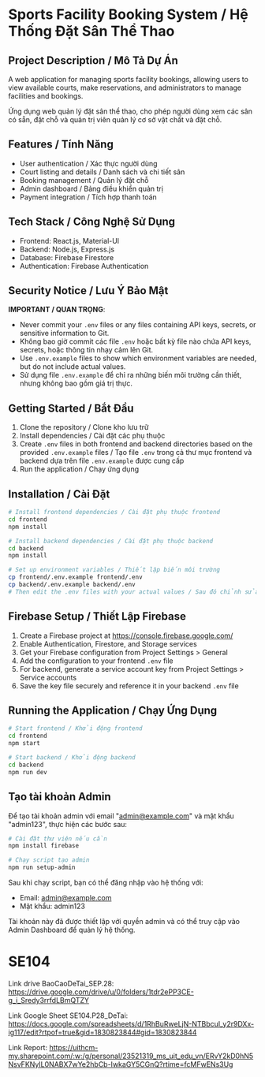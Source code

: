 # Sports Facility Booking System / Hệ Thống Đặt Sân Thể Thao

## Project Description / Mô Tả Dự Án
A web application for managing sports facility bookings, allowing users to view available courts, make reservations, and administrators to manage facilities and bookings.

Ứng dụng web quản lý đặt sân thể thao, cho phép người dùng xem các sân có sẵn, đặt chỗ và quản trị viên quản lý cơ sở vật chất và đặt chỗ.

## Features / Tính Năng
- User authentication / Xác thực người dùng
- Court listing and details / Danh sách và chi tiết sân
- Booking management / Quản lý đặt chỗ
- Admin dashboard / Bảng điều khiển quản trị
- Payment integration / Tích hợp thanh toán

## Tech Stack / Công Nghệ Sử Dụng
- Frontend: React.js, Material-UI
- Backend: Node.js, Express.js
- Database: Firebase Firestore
- Authentication: Firebase Authentication

## Security Notice / Lưu Ý Bảo Mật
**IMPORTANT / QUAN TRỌNG**: 
- Never commit your `.env` files or any files containing API keys, secrets, or sensitive information to Git.
- Không bao giờ commit các file `.env` hoặc bất kỳ file nào chứa API keys, secrets, hoặc thông tin nhạy cảm lên Git.
- Use `.env.example` files to show which environment variables are needed, but do not include actual values.
- Sử dụng file `.env.example` để chỉ ra những biến môi trường cần thiết, nhưng không bao gồm giá trị thực.

## Getting Started / Bắt Đầu
1. Clone the repository / Clone kho lưu trữ
2. Install dependencies / Cài đặt các phụ thuộc
3. Create `.env` files in both frontend and backend directories based on the provided `.env.example` files
   / Tạo file `.env` trong cả thư mục frontend và backend dựa trên file `.env.example` được cung cấp
4. Run the application / Chạy ứng dụng

## Installation / Cài Đặt
```bash
# Install frontend dependencies / Cài đặt phụ thuộc frontend
cd frontend
npm install

# Install backend dependencies / Cài đặt phụ thuộc backend
cd backend
npm install

# Set up environment variables / Thiết lập biến môi trường
cp frontend/.env.example frontend/.env
cp backend/.env.example backend/.env
# Then edit the .env files with your actual values / Sau đó chỉnh sửa files .env với giá trị thực của bạn
```

## Firebase Setup / Thiết Lập Firebase
1. Create a Firebase project at https://console.firebase.google.com/
2. Enable Authentication, Firestore, and Storage services
3. Get your Firebase configuration from Project Settings > General
4. Add the configuration to your frontend `.env` file
5. For backend, generate a service account key from Project Settings > Service accounts
6. Save the key file securely and reference it in your backend `.env` file

## Running the Application / Chạy Ứng Dụng
```bash
# Start frontend / Khởi động frontend
cd frontend
npm start

# Start backend / Khởi động backend
cd backend
npm run dev
```

## Tạo tài khoản Admin

Để tạo tài khoản admin với email "admin@example.com" và mật khẩu "admin123", thực hiện các bước sau:

```bash
# Cài đặt thư viện nếu cần
npm install firebase

# Chạy script tạo admin
npm run setup-admin
```

Sau khi chạy script, bạn có thể đăng nhập vào hệ thống với:
- Email: admin@example.com
- Mật khẩu: admin123

Tài khoản này đã được thiết lập với quyền admin và có thể truy cập vào Admin Dashboard để quản lý hệ thống.

# SE104
Link drive BaoCaoDeTai_SEP.28: https://drive.google.com/drive/u/0/folders/1tdr2ePP3CE-g_i_Sredy3rrfdLBmQTZY

Link Google Sheet SE104.P28_DeTai: https://docs.google.com/spreadsheets/d/1RhBuRweLjN-NTBbcuI_y2r9DXx-ig117/edit?rtpof=true&gid=1830823844#gid=1830823844

Link Report: https://uithcm-my.sharepoint.com/:w:/g/personal/23521319_ms_uit_edu_vn/ERvY2kD0hN5NsvFKNyIL0NABX7wYe2hbCb-IwkaGY5CGnQ?rtime=fcMFwENs3Ug
